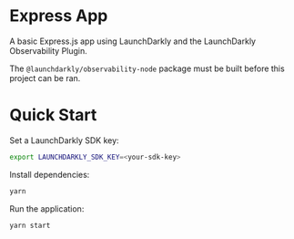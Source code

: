 # Express App

A basic Express.js app using LaunchDarkly and the LaunchDarkly Observability Plugin.

The `@launchdarkly/observability-node` package must be built before this project can be ran.

# Quick Start

Set a LaunchDarkly SDK key:
```bash
export LAUNCHDARKLY_SDK_KEY=<your-sdk-key>
```

Install dependencies:
```bash
yarn
```

Run the application:
```bash
yarn start
```
